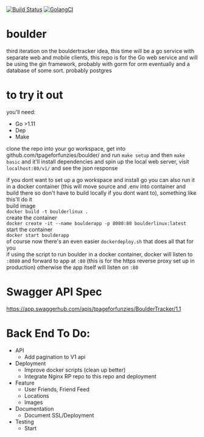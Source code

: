 [![Build Status](https://travis-ci.org/tpageforfunzies/boulder.svg?branch=master)](https://travis-ci.org/tpageforfunzies/boulder)
[![GolangCI](https://golangci.com/badges/github.com/golangci/golangci-lint.svg)](https://golangci.com)

# boulder 
third iteration on the bouldertracker idea, this time will be a go service with separate web and mobile clients, this repo is for the Go web service and will be using the gin framework, probably with gorm for orm eventually and a database of some sort.  probably postgres

# to try it out
you'll need: 
  * Go >1.11
  * Dep
  * Make

clone the repo into your go workspace, get into github.com/tpageforfunzies/boulder/ and run `make setup` and then `make basic` and it'll install dependencies and spin up the local web server, visit `localhost:80/v1/` and see the json response

if you dont want to set up a go workspace and install go 
you can also run it in a docker container (this will move source and .env into container and build there so don't have to build locally if you dont want to), something like this'll do it
<br>
build image 
<br>
`docker build -t boulderlinux .`
<br>
create the container
<br>
`docker create -it --name boulderapp -p 8080:80 boulderlinux:latest`
<br>
start the container
<br>
`docker start boulderapp`
<br>
of course now there's an even easier `dockerdeploy.sh` that does all that for you
<br>
if using the script to run boulder in a docker container, docker will listen to `:8080` and forward to app at `:80` (this is for the https reverse proxy set up in production) otherwise the app itself will listen on `:80`

# Swagger API Spec
https://app.swaggerhub.com/apis/tpageforfunzies/BoulderTracker/1.1

# Back End To Do:
 * API
 	* Add pagination to V1 api
 * Deployment
 	* Improve docker scripts (clean up better)
 	* Integrate Nginx RP repo to this repo and deployment
 * Feature
 	* User Friends, Friend Feed
 	* Locations
 	* Images
 * Documentation
 	* Document SSL/Deployment
 * Testing
 	* Start
